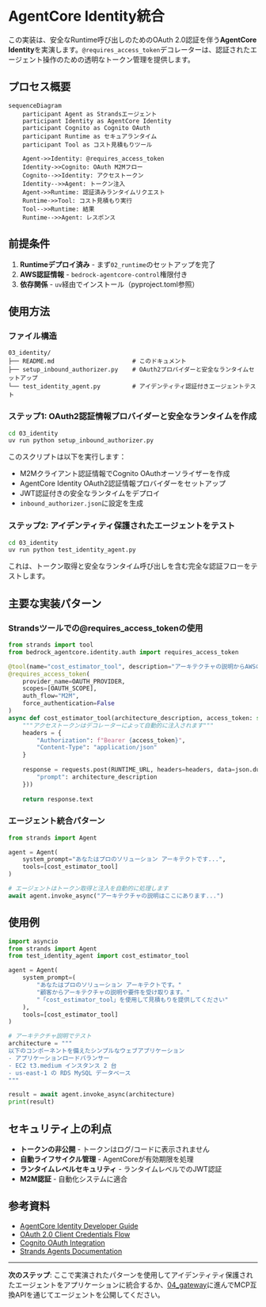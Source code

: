 # AgentCore Identity統合

この実装は、安全なRuntime呼び出しのためのOAuth 2.0認証を伴う**AgentCore Identity**を実演します。`@requires_access_token`デコレーターは、認証されたエージェント操作のための透明なトークン管理を提供します。

## プロセス概要

```mermaid
sequenceDiagram
    participant Agent as Strandsエージェント
    participant Identity as AgentCore Identity
    participant Cognito as Cognito OAuth
    participant Runtime as セキュアランタイム
    participant Tool as コスト見積もりツール

    Agent->>Identity: @requires_access_token
    Identity->>Cognito: OAuth M2Mフロー
    Cognito-->>Identity: アクセストークン
    Identity-->>Agent: トークン注入
    Agent->>Runtime: 認証済みランタイムリクエスト
    Runtime->>Tool: コスト見積もり実行
    Tool-->>Runtime: 結果
    Runtime-->>Agent: レスポンス
```

## 前提条件

1. **Runtimeデプロイ済み** - まず`02_runtime`のセットアップを完了
2. **AWS認証情報** - `bedrock-agentcore-control`権限付き
3. **依存関係** - `uv`経由でインストール（pyproject.toml参照）

## 使用方法

### ファイル構造

```
03_identity/
├── README.md                      # このドキュメント
├── setup_inbound_authorizer.py    # OAuth2プロバイダーと安全なランタイムセットアップ
└── test_identity_agent.py         # アイデンティティ認証付きエージェントテスト
```

### ステップ1: OAuth2認証情報プロバイダーと安全なランタイムを作成

```bash
cd 03_identity
uv run python setup_inbound_authorizer.py
```

このスクリプトは以下を実行します：
- M2Mクライアント認証情報でCognito OAuthオーソライザーを作成
- AgentCore Identity OAuth2認証情報プロバイダーをセットアップ
- JWT認証付きの安全なランタイムをデプロイ
- `inbound_authorizer.json`に設定を生成

### ステップ2: アイデンティティ保護されたエージェントをテスト

```bash
cd 03_identity
uv run python test_identity_agent.py
```

これは、トークン取得と安全なランタイム呼び出しを含む完全な認証フローをテストします。

## 主要な実装パターン

### Strandsツールでの@requires_access_tokenの使用

```python
from strands import tool
from bedrock_agentcore.identity.auth import requires_access_token

@tool(name="cost_estimator_tool", description="アーキテクチャの説明からAWSのコストを見積もる")
@requires_access_token(
    provider_name=OAUTH_PROVIDER,
    scopes=[OAUTH_SCOPE],
    auth_flow="M2M",
    force_authentication=False
)
async def cost_estimator_tool(architecture_description, access_token: str) -> str:
    """アクセストークンはデコレーターによって自動的に注入されます"""
    headers = {
        "Authorization": f"Bearer {access_token}",
        "Content-Type": "application/json"
    }
    
    response = requests.post(RUNTIME_URL, headers=headers, data=json.dumps({
        "prompt": architecture_description
    }))
    
    return response.text
```

### エージェント統合パターン

```python
from strands import Agent

agent = Agent(
    system_prompt="あなたはプロのソリューション アーキテクトです...",
    tools=[cost_estimator_tool]
)

# エージェントはトークン取得と注入を自動的に処理します
await agent.invoke_async("アーキテクチャの説明はここにあります...")
```

## 使用例

```python
import asyncio
from strands import Agent
from test_identity_agent import cost_estimator_tool

agent = Agent(
    system_prompt=(
        "あなたはプロのソリューション アーキテクトです。"
        "顧客からアーキテクチャの説明や要件を受け取ります。"
        "「cost_estimator_tool」を使用して見積もりを提供してください"
    ),
    tools=[cost_estimator_tool]
)

# アーキテクチャ説明でテスト
architecture = """
以下のコンポーネントを備えたシンプルなウェブアプリケーション
- アプリケーションロードバランサー
- EC2 t3.medium インスタンス 2 台
- us-east-1 の RDS MySQL データベース
"""

result = await agent.invoke_async(architecture)
print(result)
```

## セキュリティ上の利点

- **トークンの非公開** - トークンはログ/コードに表示されません
- **自動ライフサイクル管理** - AgentCoreが有効期限を処理
- **ランタイムレベルセキュリティ** - ランタイムレベルでのJWT認証
- **M2M認証** - 自動化システムに適合

## 参考資料

- [AgentCore Identity Developer Guide](https://docs.aws.amazon.com/bedrock-agentcore/latest/devguide/identity.html)
- [OAuth 2.0 Client Credentials Flow](https://tools.ietf.org/html/rfc6749#section-4.4)
- [Cognito OAuth Integration](https://docs.aws.amazon.com/cognito/latest/developerguide/cognito-user-pools-app-integration.html)
- [Strands Agents Documentation](https://github.com/aws-samples/strands-agents)

---

**次のステップ**: ここで実演されたパターンを使用してアイデンティティ保護されたエージェントをアプリケーションに統合するか、[04_gateway](../04_gateway/README.md)に進んでMCP互換APIを通じてエージェントを公開してください。
